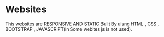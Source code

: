 # Websites
This websites are RESPONSIVE AND STATIC  Built By uisng HTML , CSS , BOOTSTRAP , JAVASCRIPT(in Some webites js is not used).
